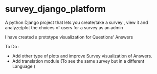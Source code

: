 # survey_django_platform
A python Django project that lets you create/take a survey , view it and analyze/plot the choices of users for a survey as an admin

I have created a prototype visualization for Questions' Answers

To Do :
* Add other type of plots and improve Survey visualization of Answers.
* Add translation module (To see the same survey but in a different Language )

